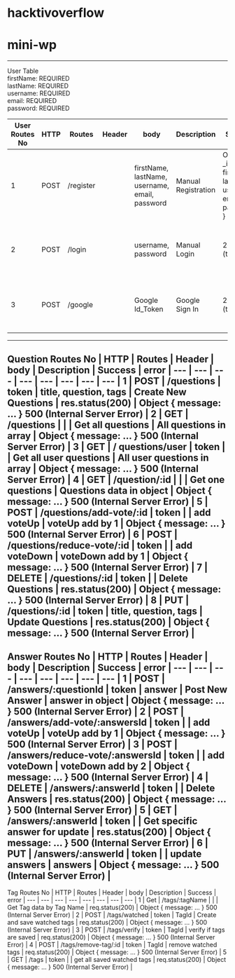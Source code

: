 # hacktivoverflow

# mini-wp
---
User Table\
firstName: REQUIRED\
lastName: REQUIRED\
username: REQUIRED\
email: REQUIRED\
password: REQUIRED

User Routes No | HTTP | Routes | Header | body | Description | Success | error |
--- | --- | --- | --- | --- | --- | --- | --- |
1 | POST | /register | | firstName, lastName, username, email, password | Manual Registration | Object { _id, firstName, lastName, username, email, password } | Object { message: ... } 500 (Internal Server Error) |
2 | POST | /login | | username, password | Manual Login | 200 (token) | Object { message: ... } 500 (Internal Server Error) |
3 | POST | /google || Google Id_Token | Google Sign In | 200 (token) | Object { message: ... } 500 (Internal Server Error) |
---
Question
Routes No | HTTP | Routes | Header | body | Description | Success | error |
--- | --- | --- | --- | --- | --- | --- | --- |
1 | POST | /questions | token | title, question, tags | Create New Questions | res.status(200) | Object { message: ... } 500 (Internal Server Error) |
2 | GET | /questions | | | Get all questions | All questions in array | Object { message: ... } 500 (Internal Server Error) |
3 | GET | / questions/user | token | | Get all user questions | All user questions in array | Object { message: ... } 500 (Internal Server Error) |
4 | GET | /question/:id | | | Get one questions | Questions data in object | Object { message: ... } 500 (Internal Server Error) |
5 | POST | /questions/add-vote/:id | token | | add voteUp | voteUp add by 1 | Object { message: ... } 500 (Internal Server Error) |
6 | POST | /questions/reduce-vote/:id | token | | add voteDown | voteDown add by 1 | Object { message: ... } 500 (Internal Server Error) |
7 | DELETE | /questions/:id | token | | Delete Questions | res.status(200) | Object { message: ... } 500 (Internal Server Error) |
8 | PUT | /questions/:id | token | title, question, tags | Update Questions | res.status(200) | Object { message: ... } 500 (Internal Server Error) |
---
Answer
Routes No | HTTP | Routes | Header | body | Description | Success | error |
--- | --- | --- | --- | --- | --- | --- | --- |
1 | POST | /answers/:questionId | token | answer | Post New Answer | answer in object |  Object { message: ... } 500 (Internal Server Error) |
2 | POST | /answers/add-vote/:answersId | token | | add voteUp | voteUp add by 1 | Object { message: ... } 500 (Internal Server Error) |
3 | POST | /answers/reduce-vote/:answersId | token | | add voteDown | voteDown add by 2 | Object { message: ... } 500 (Internal Server Error) |
4 | DELETE | /answers/:answerId | token | | Delete Answers | res.status(200) | Object { message: ... } 500 (Internal Server Error) |
5 | GET | /answers/:answerId | token | | Get specific answer for update | res.status(200) | Object { message: ... } 500 (Internal Server Error) |
6 | PUT | /answers/:answerId | token | | update answers | answers | Object { message: ... } 500 (Internal Server Error) |
---
Tag
Routes No | HTTP | Routes | Header | body | Description | Success | error |
--- | --- | --- | --- | --- | --- | --- | --- |
1 | Get | /tags/:tagName | | | Get Tag data by Tag Name | req.status(200) | Object { message: ... } 500 (Internal Server Error) |
2 | POST | /tags/watched | token | TagId | Create and save watched tags | req.status(200) | Object { message: ... } 500 (Internal Server Error) |
3 | POST | /tags/verify | token | TagId | verify if tags are saved | req.status(200) | Object { message: ... } 500 (Internal Server Error) |
4 | POST | /tags/remove-tag/:id | token | TagId | remove watched tags | req.status(200) | Object { message: ... } 500 (Internal Server Error) |
5 | GET | /tags | token | | get all saved watched tags | req.status(200) | Object { message: ... } 500 (Internal Server Error) |